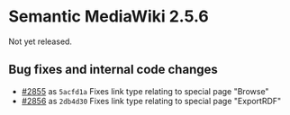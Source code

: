 # Semantic MediaWiki 2.5.6

Not yet released.

## Bug fixes and internal code changes

* [#2855](https://github.com/SemanticMediaWiki/SemanticMediaWiki/pull/2855) as `5acfd1a` Fixes link type relating to special page "Browse"
* [#2856](https://github.com/SemanticMediaWiki/SemanticMediaWiki/pull/2856) as `2db4d30` Fixes link type relating to special page "ExportRDF"
